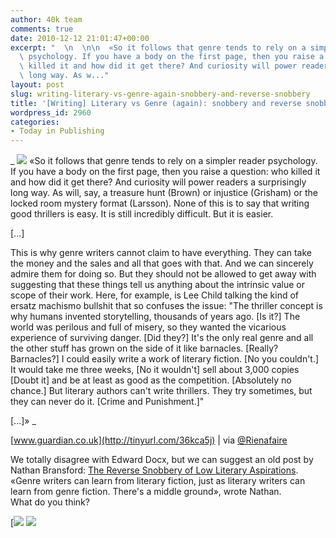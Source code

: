 ```yaml
---
author: 40k team
comments: true
date: 2010-12-12 21:01:47+00:00
excerpt: "  \n  \n\n  «So it follows that genre tends to rely on a simpler reader\
  \ psychology. If you have a body on the first page, then you raise a question: who\
  \ killed it and how did it get there? And curiosity will power readers a surprisingly\
  \ long way. As w..."
layout: post
slug: writing-literary-vs-genre-again-snobbery-and-reverse-snobbery
title: '[Writing] Literary vs Genre (again): snobbery and reverse snobbery'
wordpress_id: 2960
categories:
- Today in Publishing
---
```


 


  _
![](http://www.40kbooks.com/wp-content/uploads/quote1.jpg)
  «So it follows that genre tends to rely on a simpler reader psychology. If you have a body on the first page, then you raise a question: who killed it and how did it get there? And curiosity will power readers a surprisingly long way. As will, say, a treasure hunt (Brown) or injustice (Grisham) or the locked room mystery format (Larsson). None of this is to say that writing good thrillers is easy. It is still incredibly difficult. But it is easier.  

[...]  

This is why genre writers cannot claim to have everything. They can take the money and the sales and all that goes with that. And we can sincerely admire them for doing so. But they should not be allowed to get away with suggesting that these things tell us anything about the intrinsic value or scope of their work. Here, for example, is Lee Child talking the kind of ersatz machismo bullshit that so confuses the issue: "The thriller concept is why humans invented storytelling, thousands of years ago. [Is it?] The world was perilous and full of misery, so they wanted the vicarious experience of surviving danger. [Did they?] It's the only real genre and all the other stuff has grown on the side of it like barnacles. [Really? Barnacles?] I could easily write a work of literary fiction. [No you couldn't.] It would take me three weeks, [No it wouldn't] sell about 3,000 copies [Doubt it] and be at least as good as the competition. [Absolutely no chance.] But literary authors can't write thrillers. They try sometimes, but they can never do it. [Crime and Punishment.]"  

[...]»
_  

[www.guardian.co.uk](http://tinyurl.com/36kca5j) | via [@Rienafaire](http://www.twitter.com/rienafaire)






We totally disagree with Edward Docx, but we can suggest an old post by Nathan Bransford: [The Reverse Snobbery of Low Literary Aspirations](http://blog.nathanbransford.com/2009/10/reverse-snobbery-of-low-literary.html).  
«Genre writers can learn from literary fiction, just as literary writers can learn from genre fiction. There's a middle ground», wrote Nathan.  
What do you think? 





[![](http://www.bookcafe.net/filtr/t1.png)
[![](http://www.bookcafe.net/filtr/f1.png)](http://www.facebook.com/pages/40k/122586614419616)


 
     
